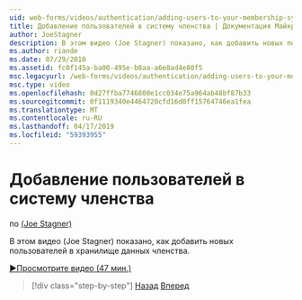 ```yaml
---
uid: web-forms/videos/authentication/adding-users-to-your-membership-system
title: Добавление пользователей в систему членства | Документация Майкрософт
author: JoeStagner
description: В этом видео (Joe Stagner) показано, как добавить новых пользователей в хранилище данных членства.
ms.author: riande
ms.date: 07/29/2010
ms.assetid: fc0f145a-ba00-495e-b8aa-a6e8ad4e80f5
msc.legacyurl: /web-forms/videos/authentication/adding-users-to-your-membership-system
msc.type: video
ms.openlocfilehash: 0d27ffba7746800e1cc034e75a964ab48bf87b33
ms.sourcegitcommit: 0f1119340e4464720cfd16d0ff15764746ea1fea
ms.translationtype: MT
ms.contentlocale: ru-RU
ms.lasthandoff: 04/17/2019
ms.locfileid: "59393955"
---
```

# <a name="adding-users-to-your-membership-system"></a>Добавление пользователей в систему членства

по [(Joe Stagner)](https://github.com/JoeStagner)

В этом видео (Joe Stagner) показано, как добавить новых пользователей в хранилище данных членства.

[&#9654;Просмотрите видео (47 мин.)](https://channel9.msdn.com/Blogs/ASP-NET-Site-Videos/adding-users-to-your-membership-system)

> [!div class="step-by-step"]
> [Назад](validating-users-with-the-login-control.md)
> [Вперед](logging-users-into-your-membership-system.md)
